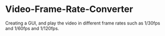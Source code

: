 # Video-Frame-Rate-Converter
Creating a GUI, and play the video in different frame rates such as 1/30fps and 1/60fps and 1/120fps.
